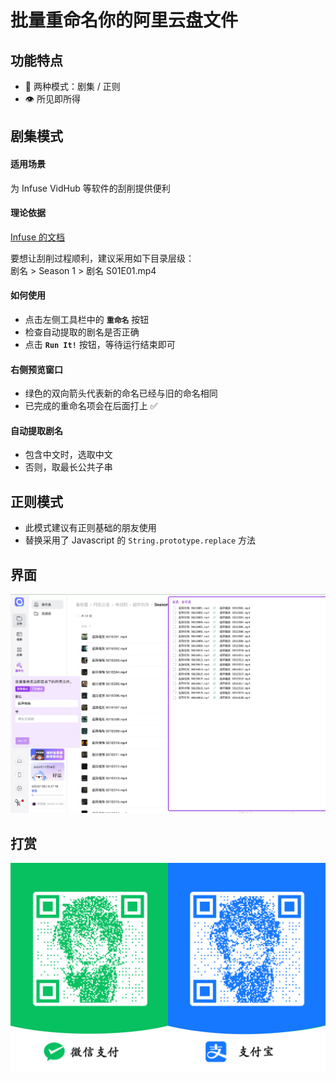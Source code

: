 # 批量重命名你的阿里云盘文件

## 功能特点
- 🚀 两种模式：剧集 / 正则
- 👁️ 所见即所得

## 剧集模式

#### 适用场景
为 Infuse VidHub 等软件的刮削提供便利

#### 理论依据
[Infuse 的文档](https://support.firecore.com/hc/en-us/articles/215090947-Metadata-101)  

要想让刮削过程顺利，建议采用如下目录层级：  
剧名 > Season 1 > 剧名 S01E01.mp4

#### 如何使用
- 点击左侧工具栏中的 **`重命名`** 按钮
- 检查自动提取的剧名是否正确
- 点击 **`Run It!`** 按钮，等待运行结束即可

#### 右侧预览窗口
- 绿色的双向箭头代表新的命名已经与旧的命名相同
- 已完成的重命名项会在后面打上 ✅

#### 自动提取剧名
- 包含中文时，选取中文
- 否则，取最长公共子串

## 正则模式
- 此模式建议有正则基础的朋友使用
- 替换采用了 Javascript 的 `String.prototype.replace` 方法

## 界面
![界面](images/overview.jpg)

## 打赏
![打赏](images/coffee.jpg)

